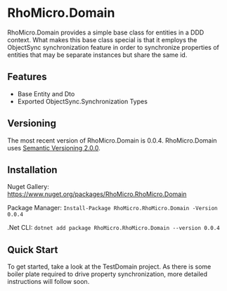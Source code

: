 # RhoMicro.Domain #

RhoMicro.Domain provides a simple base class for entities in a DDD context. What makes this base class special is that it employs the ObjectSync synchronization feature in order to synchronize properties of entities that may be separate instances but share the same id.

## Features ##

* Base Entity and Dto
* Exported ObjectSync.Synchronization Types

## Versioning ##

The most recent version of RhoMicro.Domain is 0.0.4.
RhoMicro.Domain uses [Semantic Versioning 2.0.0](https://semver.org/).
## Installation ##

Nuget Gallery: https://www.nuget.org/packages/RhoMicro.RhoMicro.Domain

Package Manager: `Install-Package RhoMicro.RhoMicro.Domain -Version 0.0.4`

.Net CLI: `dotnet add package RhoMicro.RhoMicro.Domain --version 0.0.4`
## Quick Start ##

To get started, take a look at the TestDomain project. As there is some boiler plate required to drive property synchronization, more detailed instructions will follow soon.
